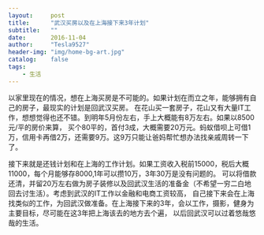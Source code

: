 ```yaml
---
layout:     post
title:      "武汉买房以及在上海接下来3年计划"
subtitle:   ""
date:       2016-11-04
author:     "Tesla9527"
header-img: "img/home-bg-art.jpg"
catalog:    false
tags:
    - 生活
---
```

以家里现在的情况，想在上海买房是不可能的。如果计划在而立之年，能够拥有自己的房子，最现实的计划是回武汉买房。
在花山买一套房子，花山又有大量IT工作，想想觉得也还不错。到明年5月份左右，手上大概能有8万左右。如果以8500元/平的房价来算，
买个80平的，首付3成，大概需要20万元。蚂蚁借呗上可借1万，信用卡再借2万，还需要9万。这9万只能让爸妈帮忙想办法找亲戚周转一下了。

接下来就是还钱计划和在上海的工作计划。如果工资收入税前15000，税后大概11000，每个月能够存8000,1年可以攒10万，3年30万是没有问题的。
可以将借款还清，并留20万左右做为房子装修以及回武汉生活的准备金（不希望一穷二白地回去讨生活）。考虑到武汉的IT工作以金融和电商工资较高，
自己接下来会在上海找类似的工作，为回武汉做准备。在上海接下来的3年，会以工作，摄影，健身为主要目标，尽可能在这3年把上海该去的地方去个遍，
以后回武汉可以过着悠哉悠哉的生活。
